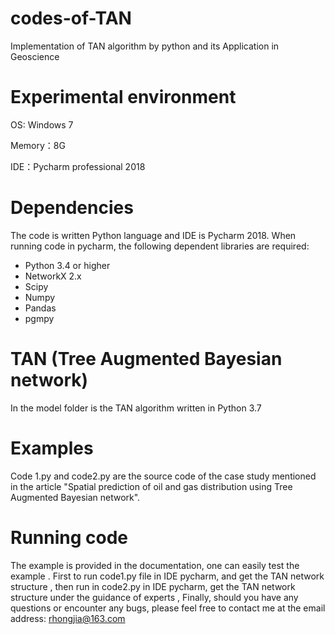 # codes-of-TAN
Implementation of TAN algorithm by python and its Application in Geoscience

Experimental environment
==========
OS: Windows 7

Memory：8G

IDE：Pycharm professional 2018

Dependencies
==========
The code is written Python  language and IDE is  Pycharm 2018.
When running code in pycharm, the following dependent libraries are required:
- Python 3.4 or higher
- NetworkX 2.x
- Scipy 
- Numpy
- Pandas
- pgmpy

TAN (Tree Augmented Bayesian network) 
==========
In the model folder is the TAN algorithm written in Python 3.7 

Examples 
==========
Code 1.py and code2.py are the source code of the case study mentioned in the article "Spatial prediction of oil and gas distribution using Tree Augmented Bayesian network".

Running code
==========
The example is provided in the documentation, one can easily test the example . 
First to run code1.py file in IDE pycharm, and get the TAN network structure ,
then run in code2.py in IDE pycharm, get the TAN network structure under the guidance of experts ,
Finally, should you have any questions or encounter any bugs, please feel free to contact me at the email 
address: rhongjia@163.com




